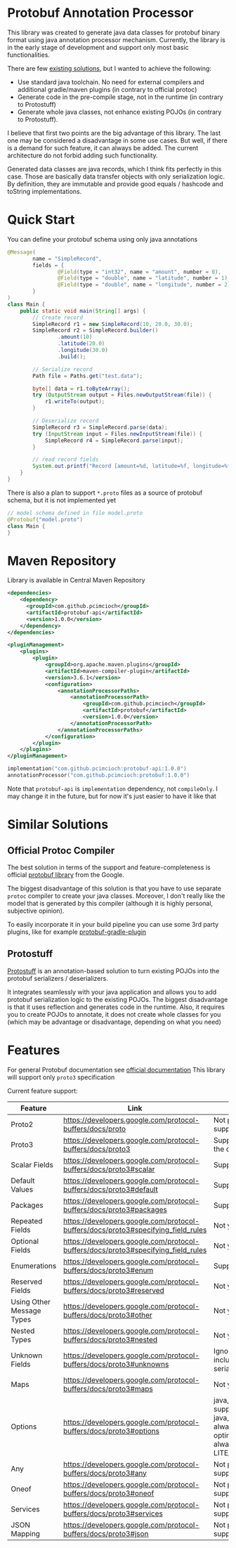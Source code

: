 # Protobuf Annotation Processor
This library was created to generate java data classes for protobuf binary format using java annotation processor mechanism.
Currently, the library is in the early stage of development and support only most basic functionalities.

There are few [existing solutions](#similar-solutions), but I wanted to achieve the following:
- Use standard java toolchain. No need for external compilers and additional gradle/maven plugins (in contrary to official protoc)
- Generate code in the pre-compile stage, not in the runtime (in contrary to Protostuff)
- Generate whole java classes, not enhance existing POJOs (in contrary to Protostuff).

I believe that first two points are the big advantage of this library. The last one may be considered a disadvantage in 
some use cases. But well, if there is a demand for such feature, it can always be added. The current architecture do not
forbid adding such functionality.

Generated data classes are java records, which I think fits perfectly in this case. Those are basically data transfer objects with
only serialization logic. By definition, they are immutable and provide good equals / hashcode and toString implementations.

# Quick Start
You can define your protobuf schema using only java annotations
```java
@Message(
        name = "SimpleRecord",
        fields = {
                @Field(type = "int32", name = "amount", number = 0),
                @Field(type = "double", name = "latitude", number = 1),
                @Field(type = "double", name = "longitude", number = 2)
        }
)
class Main {
    public static void main(String[] args) {
        // Create record
        SimpleRecord r1 = new SimpleRecord(10, 20.0, 30.0);
        SimpleRecord r2 = SimpleRecord.builder()
                .amount(10)
                .latitude(20.0)
                .longitude(30.0)
                .build();

        // Serialize record
        Path file = Paths.get("test.data");

        byte[] data = r1.toByteArray();
        try (OutputStream output = Files.newOutputStream(file)) {
            r1.writeTo(output);
        }

        // Deserialize record
        SimpleRecord r3 = SimpleRecord.parse(data);
        try (InputStream input = Files.newInputStream(file)) {
            SimpleRecord r4 = SimpleRecord.parse(input);
        }

        // read record fields
        System.out.printf("Record [amount=%d, latitude=%f, longitude=%f]%n", r3.amount(), r3.latitude(), r3.longitude());
    }
}
```

There is also a plan to support `*.proto` files as a source of protobuf schema, but it is not implemented yet
```java
// model schema defined in file model.proto
@Protobuf("model.proto")
class Main {
}
```

# Maven Repository
Library is available in Central Maven Repository

```xml
<dependencies>
    <dependency>
      <groupId>com.github.pcimcioch</groupId>
      <artifactId>protobuf-api</artifactId>
      <version>1.0.0</version>
    </dependency>
</dependencies>

<pluginManagement>
    <plugins>
        <plugin>
            <groupId>org.apache.maven.plugins</groupId>
            <artifactId>maven-compiler-plugin</artifactId>
            <version>3.6.1</version>
            <configuration>
                <annotationProcessorPaths>
                    <annotationProcessorPath>
                        <groupId>com.github.pcimcioch</groupId>
                        <artifactId>protobuf</artifactId>
                        <version>1.0.0</version>
                    </annotationProcessorPath>
                </annotationProcessorPaths>
            </configuration>
        </plugin>
    </plugins>
</pluginManagement>
```

```kotlin
implementation("com.github.pcimcioch:protobuf-api:1.0.0")
annotationProcessor("com.github.pcimcioch:protobuf:1.0.0")
```

Note that `protobuf-api` is `implementation` dependency, not `compileOnly`. I may change it in the future, but for now it's just easier
to have it like that

# Similar Solutions

## Official Protoc Compiler
The best solution in terms of the support and feature-completeness is official 
[protobuf library](https://developers.google.com/protocol-buffers/docs/javatutorial) from the Google.

The biggest disadvantage of this solution is that you have to use separate `protoc` compiler to create your java classes.
Moreover, I don't really like the model that is generated by this compiler (although it is highly personal, subjective opinion).

To easily incorporate it in your build pipeline you can use some 3rd party plugins, like for example 
[protobuf-gradle-plugin](https://github.com/google/protobuf-gradle-plugin)

## Protostuff
[Protostuff](https://protostuff.github.io/docs/protostuff-runtime/) is an annotation-based solution to turn existing POJOs
into the protobuf serializers / deserializers.

It integrates seamlessly with your java application and allows you to add protobuf serialization logic to the existing POJOs.
The biggest disadvantage is that it uses reflection and generates code in the runtime. Also, it requires you to create POJOs
to annotate, it does not create whole classes for you (which may be advantage or disadvantage, depending on what you need)

# Features
For general Protobuf documentation see [official documentation](https://developers.google.com/protocol-buffers/docs/proto3)
This library will support only `proto3` specification

Current feature support:

| Feature                   | Link                                                                                | Support                                                                                       |
|---------------------------|-------------------------------------------------------------------------------------|-----------------------------------------------------------------------------------------------|
| Proto2                    | <https://developers.google.com/protocol-buffers/docs/proto>                         | Not planned to be supported                                                                   |
| Proto3                    | <https://developers.google.com/protocol-buffers/docs/proto3>                        | Supported (see the details below)                                                             |
| Scalar Fields             | <https://developers.google.com/protocol-buffers/docs/proto3#scalar>                 | Supported                                                                                     |
| Default Values            | <https://developers.google.com/protocol-buffers/docs/proto3#default>                | Supported                                                                                     |
| Packages                  | <https://developers.google.com/protocol-buffers/docs/proto3#packages>               | Supported                                                                                     |
| Repeated Fields           | <https://developers.google.com/protocol-buffers/docs/proto3#specifying_field_rules> | Not yet supported                                                                             |
| Optional Fields           | <https://developers.google.com/protocol-buffers/docs/proto3#specifying_field_rules> | Not yet supported                                                                             |
| Enumerations              | <https://developers.google.com/protocol-buffers/docs/proto3#enum>                   | Supported                                                                                     |
| Reserved Fields           | <https://developers.google.com/protocol-buffers/docs/proto3#reserved>               | Not yet supported                                                                             |
| Using Other Message Types | <https://developers.google.com/protocol-buffers/docs/proto3#other>                  | Not yet supported                                                                             |
| Nested Types              | <https://developers.google.com/protocol-buffers/docs/proto3#nested>                 | Not yet supported                                                                             |
| Unknown Fields            | <https://developers.google.com/protocol-buffers/docs/proto3#unknowns>               | Ignored, not included in serialized object                                                    |
| Maps                      | <https://developers.google.com/protocol-buffers/docs/proto3#maps>                   | Not yet supported                                                                             |
| Options                   | <https://developers.google.com/protocol-buffers/docs/proto3#options>                | java_package supported<br>java_multiple_files always true<br>optimize_for always LITE_RUNTIME |
| Any                       | <https://developers.google.com/protocol-buffers/docs/proto3#any>                    | Not planned to be supported                                                                   |
| Oneof                     | <https://developers.google.com/protocol-buffers/docs/proto3#oneof>                  | Not planned to be supported                                                                   |
| Services                  | <https://developers.google.com/protocol-buffers/docs/proto3#services>               | Not planned to be supported                                                                   |
| JSON Mapping              | <https://developers.google.com/protocol-buffers/docs/proto3#json>                   | Not planned to be supported                                                                   |